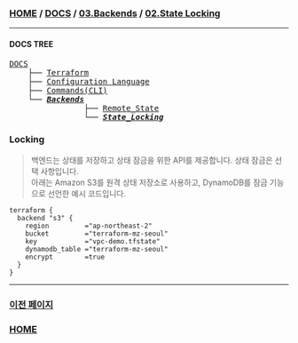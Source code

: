 ### [HOME](https://github.com/MZCMSC/Terraform/blob/main/README.md) / [DOCS](https://github.com/MZCMSC/Terraform/blob/main/DOCS/README.md) / [03.Backends](https://github.com/MZCMSC/Terraform/blob/main/DOCS/03_Backends/README.md) / [02.State Locking](https://github.com/MZCMSC/Terraform/blob/main/DOCS/03_Backends/02_State_Locking/README.md)

---

#### DOCS TREE

<pre>
<a href = "https://github.com/MZCMSC/Terraform/blob/main/DOCS/README.md">DOCS</a>
    ├── <a href = "https://github.com/MZCMSC/Terraform/blob/main/DOCS/00_Terraform/README.md">Terraform</a>
    ├── <a href = "https://github.com/MZCMSC/Terraform/blob/main/DOCS/01_Configuration_Language/README.md">Configuration Language</a>
    ├── <a href ="https://github.com/MZCMSC/Terraform/blob/main/DOCS/02_Commands(CLI)/README.md">Commands(CLI)</a>
    └── <a href = "https://github.com/MZCMSC/Terraform/blob/main/DOCS/03_Backends/README.md"><i><b>Backends</b></i></a>
                ├── <a href = "https://github.com/MZCMSC/Terraform/blob/main/DOCS/03_Backends/01_Backends_Configuration/README.md">Remote_State</a>
                └── <i><b><a href = "https://github.com/MZCMSC/Terraform/blob/main/DOCS/03_Backends/02_State_Locking/README.md">State_Locking</a></b></i>
</pre>

### Locking

> 백엔드는 상태를 저장하고 상태 잠금을 위한 API를 제공합니다. 상태 잠금은 선택 사항입니다.  
> 아래는 Amazon S3를 원격 상태 저장소로 사용하고, DynamoDB를 잠금 기능으로 선언한 예시 코드입니다.

```hcl
terraform {
  backend "s3" {
    region         ="ap-northeast-2"
    bucket         ="terraform-mz-seoul"
    key            ="vpc-demo.tfstate"
    dynamodb_table ="terraform-mz-seoul"
    encrypt        =true
  }
}
```

---

### [이전 페이지](https://github.com/MZCMSC/Terraform/blob/main/DOCS/03_Backends/01_Backends_Configuration/README.md)

### [HOME](https://github.com/MZCMSC/Terraform/blob/main/README.md)
